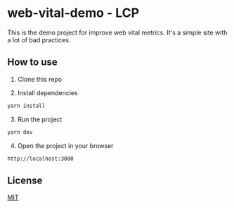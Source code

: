 # web-vital-demo - LCP

This is the demo project for improve web vital metrics. It's a simple site with a lot of bad practices.

## How to use

1. Clone this repo

2. Install dependencies

```bash
yarn install
```

3. Run the project

```bash
yarn dev
```

4. Open the project in your browser

```bash
http://localhost:3000
```

## License

[MIT](https://choosealicense.com/licenses/mit/)
